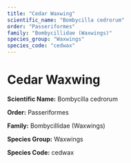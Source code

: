 ```yaml
---
title: "Cedar Waxwing"
scientific_name: "Bombycilla cedrorum"
order: "Passeriformes"
family: "Bombycillidae (Waxwings)"
species_group: "Waxwings"
species_code: "cedwax"
---
```


# Cedar Waxwing

**Scientific Name:** Bombycilla cedrorum

**Order:** Passeriformes

**Family:** Bombycillidae (Waxwings)

**Species Group:** Waxwings

**Species Code:** cedwax
